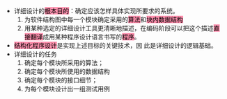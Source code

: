 - 详细设计的<mark style="background: #FF5582A6;">根本目的</mark>：确定应该怎样具体实现所要求的系统。
	1. 为软件结构图中每一个模块确定采用的<mark style="background: #FF5582A6;">算法</mark>和<mark style="background: #FF5582A6;">块内数据结构</mark>
	2. 用某种选定的详细设计工具更清晰地描述，在编码阶段可以把这个描述<mark style="background: #FF5582A6;">直接翻译</mark>成用某种程序设计语言书写的<mark style="background: #FF5582A6;">程序</mark>。
- <mark style="background: #FF5582A6;">结构化程序设计</mark>是实现上述目标的关键技术，因 此是详细设计的逻辑基础。
- 详细设计的任务
	1. 确定每个模块所采用的算法；
	2. 确定每个模块所使用的数据结构
	3. 确定每个模块的接口细节；
	4. 为每个模块设计出一组测试用例
